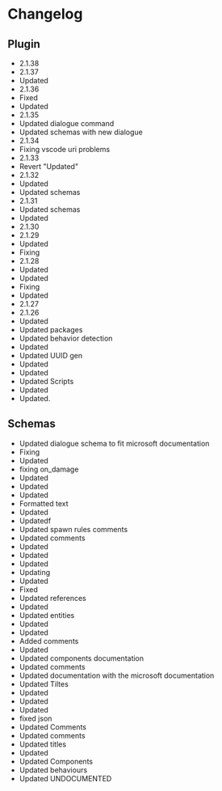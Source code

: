 # Changelog
## Plugin
- 2.1.38
- 2.1.37
- Updated
- 2.1.36
- Fixed
- Updated
- 2.1.35
- Updated dialogue command
- Updated schemas with new dialogue
- 2.1.34
- Fixing vscode uri problems
- 2.1.33
- Revert "Updated"
- 2.1.32
- Updated
- Updated schemas
- 2.1.31
- Updated schemas
- Updated
- 2.1.30
- 2.1.29
- Updated
- Fixing
- 2.1.28
- Updated
- Updated
- Fixing
- Updated
- 2.1.27
- 2.1.26
- Updated
- Updated packages
- Updated behavior detection
- Updated
- Updated UUID gen
- Updated
- Updated
- Updated Scripts
- Updated
- Updated. 
## Schemas
- Updated dialogue schema to fit microsoft documentation
- Fixing
- Updated
- fixing on_damage
- Updated
- Updated
- Updated
- Formatted text
- Updated
- Updatedf
- Updated spawn rules comments
- Updated comments
- Updated
- Updated
- Updated
- Updating
- Updated
- Fixed
- Updated references
- Updated
- Updated entities
- Updated
- Updated
- Added comments
- Updated
- Updated components documentation
- Updated comments
- Updated documentation with the microsoft documentation
- Updated Tiltes
- Updated
- Updated
- Updated
- fixed json
- Updated Comments
- Updated comments
- Updated titles
- Updated
- Updated Components
- Updated behaviours
- Updated UNDOCUMENTED